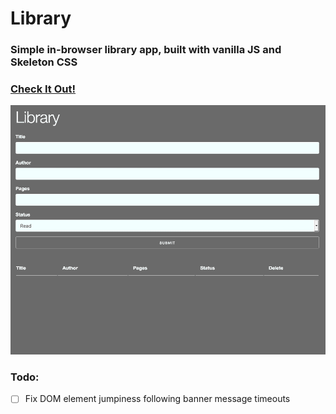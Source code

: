 # Library

### Simple in-browser library app, built with vanilla JS and Skeleton CSS

### [Check It Out!](https://balowulf.github.io/library/)

![](Jun-22-2019&#32;21-08-12.gif)

### Todo:
- [ ] Fix DOM element jumpiness following banner message timeouts
